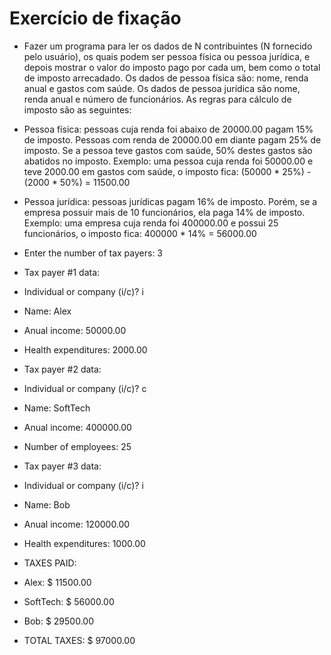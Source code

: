 # Exercício de fixação

- Fazer um programa para ler os dados de N contribuintes (N fornecido pelo usuário), os quais
podem ser pessoa física ou pessoa jurídica, e depois mostrar o valor do imposto pago por cada um,
bem como o total de imposto arrecadado.
Os dados de pessoa física são: nome, renda anual e gastos com saúde. Os dados de pessoa jurídica
são nome, renda anual e número de funcionários. As regras para cálculo de imposto são as
seguintes:


- Pessoa física: pessoas cuja renda foi abaixo de 20000.00 pagam 15% de imposto. Pessoas com
renda de 20000.00 em diante pagam 25% de imposto. Se a pessoa teve gastos com saúde, 50%
destes gastos são abatidos no imposto.
Exemplo: uma pessoa cuja renda foi 50000.00 e teve 2000.00 em gastos com saúde, o imposto
fica: (50000 * 25%) - (2000 * 50%) = 11500.00


- Pessoa jurídica: pessoas jurídicas pagam 16% de imposto. Porém, se a empresa possuir mais de 10
funcionários, ela paga 14% de imposto.
Exemplo: uma empresa cuja renda foi 400000.00 e possui 25 funcionários, o imposto fica:
400000 * 14% = 56000.00


- Enter the number of tax payers: 3
- Tax payer #1 data:
- Individual or company (i/c)? i
- Name: Alex
- Anual income: 50000.00
- Health expenditures: 2000.00
- Tax payer #2 data:
- Individual or company (i/c)? c
- Name: SoftTech
- Anual income: 400000.00
- Number of employees: 25
- Tax payer #3 data:
- Individual or company (i/c)? i
- Name: Bob
- Anual income: 120000.00
- Health expenditures: 1000.00
- TAXES PAID:
- Alex: $ 11500.00
- SoftTech: $ 56000.00
- Bob: $ 29500.00
- TOTAL TAXES: $ 97000.00